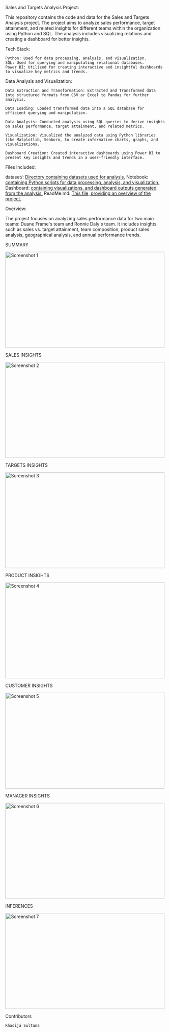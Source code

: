 Sales and Targets Analysis Project:

This repository contains the code and data for the Sales and Targets Analysis project. The project aims to analyze sales performance, target attainment, and related insights for different teams within the organization using Python and SQL. The analysis includes visualizing relations and creating a dashboard for better insights.

Tech Stack:

    Python: Used for data processing, analysis, and visualization.
    SQL: Used for querying and manipulating relational databases.
    Power BI: Utilized for creating interactive and insightful dashboards to visualize key metrics and trends.

Data Analysis and Visualization:

    Data Extraction and Transformation: Extracted and Transformed data into structured formats from CSV or Excel to Pandas for further analysis.

    Data Loading: Loaded transformed data into a SQL database for efficient querying and manipulation.

    Data Analysis: Conducted analysis using SQL queries to derive insights on sales performance, target attainment, and related metrics.

    Visualization: Visualized the analyzed data using Python libraries like Matplotlib, Seaborn, to create informative charts, graphs, and visualizations.

    Dashboard Creation: Created interactive dashboards using Power BI to present key insights and trends in a user-friendly interface.

Files Included:

[1]:https://github.com/KSultanaGit/SalesAndTargetsAnalysis/tree/main/Datasets
    
[2]:https://github.com/KSultanaGit/SalesAndTargetsAnalysis/blob/main/Sales_Analysis_EDA.ipynb
    
[3]:https://github.com/KSultanaGit/SalesAndTargetsAnalysis/blob/main/Sales_Analysis_Dashboard.pbix
   
[4]:https://github.com/KSultanaGit/SalesAndTargetsAnalysis/blob/main/README.md
  

dataset/: [Directory containing datasets used for analysis.][1]
Notebook:  [containing Python scripts for data processing, analysis, and visualization.][2]
Dashboard: [containing  visualizations, and dashboard outputs generated from the analysis.][3]
ReadMe.md: [This file, providing an overview of the project.][4]


Overview:

The project focuses on analyzing sales performance data for two main teams: Duane Frame's team and Ronnie Daly's team. It includes insights such as sales vs. target attainment, team composition, product sales analysis, geographical analysis, and annual performance trends.

SUMMARY 

<img src="https://github.com/KSultanaGit/SalesAndTargetsAnalysis/blob/main/screenshots/1.png" alt="Screenshot 1" width="500" height="300" align="center">

SALES INSIGHTS

<img src="https://github.com/KSultanaGit/SalesAndTargetsAnalysis/blob/8fa1ecf87b0b3cce45782bcdf0594b0b4bc19ecb/screenshots/2.png" alt="Screenshot 2" width="500" height="300" align="center">

TARGETS INSIGHTS

<img src="https://github.com/KSultanaGit/SalesAndTargetsAnalysis/blob/8fa1ecf87b0b3cce45782bcdf0594b0b4bc19ecb/screenshots/3.png" alt="Screenshot 3" width="500" height="300" align="center">

PRODUCT INSIGHTS

<img src="https://github.com/KSultanaGit/SalesAndTargetsAnalysis/blob/8fa1ecf87b0b3cce45782bcdf0594b0b4bc19ecb/screenshots/4.png" alt="Screenshot 4" width="500" height="300" align="center">

CUSTOMER INSIGHTS

<img src="https://github.com/KSultanaGit/SalesAndTargetsAnalysis/blob/8fa1ecf87b0b3cce45782bcdf0594b0b4bc19ecb/screenshots/5.png" alt="Screenshot 5" width="500" height="300" align="center">

MANAGER INSIGHTS

<img src="https://github.com/KSultanaGit/SalesAndTargetsAnalysis/blob/8fa1ecf87b0b3cce45782bcdf0594b0b4bc19ecb/screenshots/6.png" alt="Screenshot 6" width="500" height="300" align="center">

INFERENCES

<img src="https://github.com/KSultanaGit/SalesAndTargetsAnalysis/blob/8fa1ecf87b0b3cce45782bcdf0594b0b4bc19ecb/screenshots/7.png" alt="Screenshot 7" width="500" height="300" align="center">

Contributors

    Khadija Sultana
